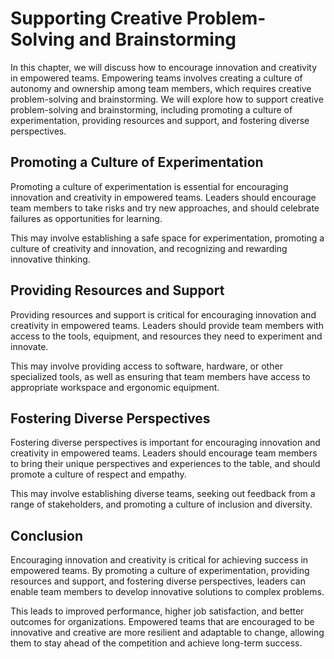 Supporting Creative Problem-Solving and Brainstorming
=======================================================================================================

In this chapter, we will discuss how to encourage innovation and creativity in empowered teams. Empowering teams involves creating a culture of autonomy and ownership among team members, which requires creative problem-solving and brainstorming. We will explore how to support creative problem-solving and brainstorming, including promoting a culture of experimentation, providing resources and support, and fostering diverse perspectives.

Promoting a Culture of Experimentation
--------------------------------------

Promoting a culture of experimentation is essential for encouraging innovation and creativity in empowered teams. Leaders should encourage team members to take risks and try new approaches, and should celebrate failures as opportunities for learning.

This may involve establishing a safe space for experimentation, promoting a culture of creativity and innovation, and recognizing and rewarding innovative thinking.

Providing Resources and Support
-------------------------------

Providing resources and support is critical for encouraging innovation and creativity in empowered teams. Leaders should provide team members with access to the tools, equipment, and resources they need to experiment and innovate.

This may involve providing access to software, hardware, or other specialized tools, as well as ensuring that team members have access to appropriate workspace and ergonomic equipment.

Fostering Diverse Perspectives
------------------------------

Fostering diverse perspectives is important for encouraging innovation and creativity in empowered teams. Leaders should encourage team members to bring their unique perspectives and experiences to the table, and should promote a culture of respect and empathy.

This may involve establishing diverse teams, seeking out feedback from a range of stakeholders, and promoting a culture of inclusion and diversity.

Conclusion
----------

Encouraging innovation and creativity is critical for achieving success in empowered teams. By promoting a culture of experimentation, providing resources and support, and fostering diverse perspectives, leaders can enable team members to develop innovative solutions to complex problems.

This leads to improved performance, higher job satisfaction, and better outcomes for organizations. Empowered teams that are encouraged to be innovative and creative are more resilient and adaptable to change, allowing them to stay ahead of the competition and achieve long-term success.
